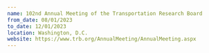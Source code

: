 ```yaml
---
name: 102nd Annual Meeting of the Transportation Research Board
from_date: 08/01/2023
to_date: 12/01/2023
location: Washington, D.C.
website: https://www.trb.org/AnnualMeeting/AnnualMeeting.aspx
---
```

